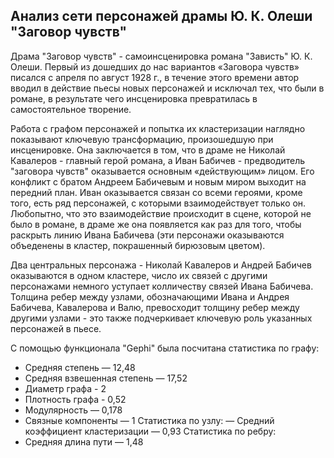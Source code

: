 ## Анализ сети персонажей драмы Ю. К. Олеши "Заговор чувств"
Драма "Заговор чувств" - самоинсценировка романа "Зависть" Ю. К. Олеши. Первый из дошедших до нас вариантов «Заговора чувств» писался с апреля по август 1928 г., в течение этого времени автор вводил в действие пьесы новых персонажей и исключал тех, что были в романе, в результате чего инсценировка превратилась в самостоятельное творение.

Работа с графом персонажей и попытка их кластеризации наглядно показывают ключевую трансформацию, произошедшую при инсценировке. Она заключается в том, что в драме не Николай Кавалеров - главный герой романа, а Иван Бабичев - предводитель "заговора чувств" оказывается основным «действующим» лицом. Его конфликт с братом Андреем Бабичевым и новым миром выходит на передний план. Иван оказывается связан со всеми героями, кроме того, есть ряд персонажей, с которыми взаимодействует только он. Любопытно, что это взаимодействие происходит в сцене, которой не было в романе, в драме же она появляется как раз для того, чтобы раскрыть линию Ивана Бабичева (эти персонажи оказываются объеденены в кластер, покрашенный бирюзовым цветом). 

Два центральных персонажа - Николай Кавалеров и Андрей Бабичев оказываются в одном кластере, число их связей с другими персонажами немного уступает колличеству связей Ивана Бабичева. Толщина ребер между узлами, обозначающими Ивана и Андрея Бабичева, Кавалерова и Валю, превосходит толщину ребер между другими узлами - это также подчеркивает ключевую роль указанных персонажей в пьесе.


С помощью функционала "Gephi" была посчитана статистика по графу:
* Средняя степень —  12,48
* Средняя взвешенная степень — 17,52
* Диаметр графа - 2
* Плотность графа - 0,52
* Модулярность — 0,178
* Связные компоненты — 1
Статистика по узлу:
—  Средний коэффициент кластеризации — 0,93
Статистика по ребру:
* Средняя длина пути — 1,48


